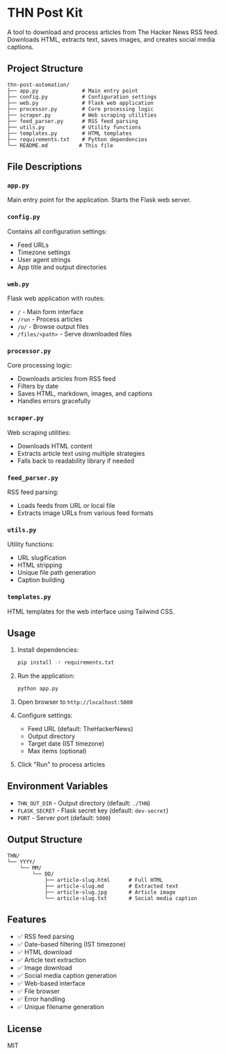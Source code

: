 # THN Post Kit

A tool to download and process articles from The Hacker News RSS feed. Downloads HTML, extracts text, saves images, and creates social media captions.

## Project Structure

```
thn-post-automation/
├── app.py              # Main entry point
├── config.py           # Configuration settings
├── web.py              # Flask web application
├── processor.py        # Core processing logic
├── scraper.py          # Web scraping utilities
├── feed_parser.py      # RSS feed parsing
├── utils.py            # Utility functions
├── templates.py        # HTML templates
├── requirements.txt    # Python dependencies
└── README.md          # This file
```

## File Descriptions

### `app.py`
Main entry point for the application. Starts the Flask web server.

### `config.py`
Contains all configuration settings:
- Feed URLs
- Timezone settings
- User agent strings
- App title and output directories

### `web.py`
Flask web application with routes:
- `/` - Main form interface
- `/run` - Process articles
- `/o/` - Browse output files
- `/files/<path>` - Serve downloaded files

### `processor.py`
Core processing logic:
- Downloads articles from RSS feed
- Filters by date
- Saves HTML, markdown, images, and captions
- Handles errors gracefully

### `scraper.py`
Web scraping utilities:
- Downloads HTML content
- Extracts article text using multiple strategies
- Falls back to readability library if needed

### `feed_parser.py`
RSS feed parsing:
- Loads feeds from URL or local file
- Extracts image URLs from various feed formats

### `utils.py`
Utility functions:
- URL slugification
- HTML stripping
- Unique file path generation
- Caption building

### `templates.py`
HTML templates for the web interface using Tailwind CSS.

## Usage

1. Install dependencies:
   ```bash
   pip install -r requirements.txt
   ```

2. Run the application:
   ```bash
   python app.py
   ```

3. Open browser to `http://localhost:5000`

4. Configure settings:
   - Feed URL (default: TheHackerNews)
   - Output directory
   - Target date (IST timezone)
   - Max items (optional)

5. Click "Run" to process articles

## Environment Variables

- `THN_OUT_DIR` - Output directory (default: `./THN`)
- `FLASK_SECRET` - Flask secret key (default: `dev-secret`)
- `PORT` - Server port (default: `5000`)

## Output Structure

```
THN/
└── YYYY/
    └── MM/
        └── DD/
            ├── article-slug.html      # Full HTML
            ├── article-slug.md        # Extracted text
            ├── article-slug.jpg       # Article image
            └── article-slug.txt       # Social media caption
```

## Features

- ✅ RSS feed parsing
- ✅ Date-based filtering (IST timezone)
- ✅ HTML download
- ✅ Article text extraction
- ✅ Image download
- ✅ Social media caption generation
- ✅ Web-based interface
- ✅ File browser
- ✅ Error handling
- ✅ Unique filename generation

## License

MIT
